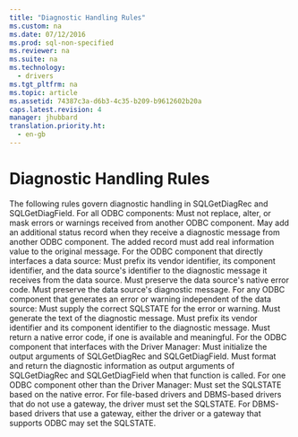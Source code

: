 ```yaml
---
title: "Diagnostic Handling Rules"
ms.custom: na
ms.date: 07/12/2016
ms.prod: sql-non-specified
ms.reviewer: na
ms.suite: na
ms.technology: 
  - drivers
ms.tgt_pltfrm: na
ms.topic: article
ms.assetid: 74387c3a-d6b3-4c35-b209-b9612602b20a
caps.latest.revision: 4
manager: jhubbard
translation.priority.ht: 
  - en-gb
---
```

# Diagnostic Handling Rules
<?xml version="1.0" encoding="utf-8"?>
<developerConceptualDocument xmlns="http://ddue.schemas.microsoft.com/authoring/2003/5" xmlns:xlink="http://www.w3.org/1999/xlink" xmlns:xsi="http://www.w3.org/2001/XMLSchema-instance" xsi:schemaLocation="http://ddue.schemas.microsoft.com/authoring/2003/5 http://dduestorage.blob.core.windows.net/ddueschema/developer.xsd">
  <introduction>
    <para>The following rules govern diagnostic handling in <legacyBold>SQLGetDiagRec</legacyBold> and <legacyBold>SQLGetDiagField</legacyBold>.</para>
    <para>For all ODBC components:  </para>
    <list class="bullet">
      <listItem>
        <para>Must not replace, alter, or mask errors or warnings received from another ODBC component.</para>
      </listItem>
      <listItem>
        <para>May add an additional status record when they receive a diagnostic message from another ODBC component. The added record must add real information value to the original message.</para>
      </listItem>
    </list>
    <para>For the ODBC component that directly interfaces a data source:  </para>
    <list class="bullet">
      <listItem>
        <para>Must prefix its vendor identifier, its component identifier, and the data source's identifier to the diagnostic message it receives from the data source.</para>
      </listItem>
      <listItem>
        <para>Must preserve the data source's native error code.</para>
      </listItem>
      <listItem>
        <para>Must preserve the data source's diagnostic message.</para>
      </listItem>
    </list>
    <para>For any ODBC component that generates an error or warning independent of the data source:  </para>
    <list class="bullet">
      <listItem>
        <para>Must supply the correct SQLSTATE for the error or warning.</para>
      </listItem>
      <listItem>
        <para>Must generate the text of the diagnostic message.</para>
      </listItem>
      <listItem>
        <para>Must prefix its vendor identifier and its component identifier to the diagnostic message.</para>
      </listItem>
      <listItem>
        <para>Must return a native error code, if one is available and meaningful.</para>
      </listItem>
    </list>
    <para>For the ODBC component that interfaces with the Driver Manager:  </para>
    <list class="bullet">
      <listItem>
        <para>Must initialize the output arguments of <legacyBold>SQLGetDiagRec</legacyBold> and <legacyBold>SQLGetDiagField</legacyBold>.</para>
      </listItem>
      <listItem>
        <para>Must format and return the diagnostic information as output arguments of <legacyBold>SQLGetDiagRec</legacyBold> and <legacyBold>SQLGetDiagField</legacyBold> when that function is called.</para>
      </listItem>
    </list>
    <para>For one ODBC component other than the Driver Manager:  </para>
    <list class="bullet">
      <listItem>
        <para>Must set the SQLSTATE based on the native error. For file-based drivers and DBMS-based drivers that do not use a gateway, the driver must set the SQLSTATE. For DBMS-based drivers that use a gateway, either the driver or a gateway that supports ODBC may set the SQLSTATE.</para>
      </listItem>
    </list>
  </introduction>
  <relatedTopics />
</developerConceptualDocument>